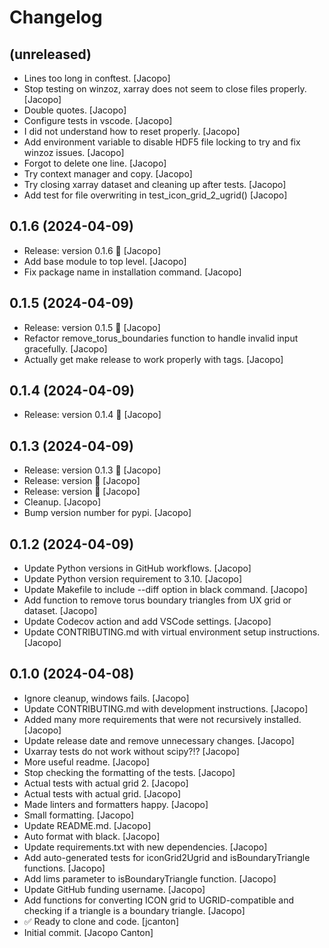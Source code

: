 Changelog
=========


(unreleased)
------------
- Lines too long in conftest. [Jacopo]
- Stop testing on winzoz, xarray does not seem to close files properly.
  [Jacopo]
- Double quotes. [Jacopo]
- Configure tests in vscode. [Jacopo]
- I did not understand how to reset properly. [Jacopo]
- Add environment variable to disable HDF5 file locking to try and fix
  winzoz issues. [Jacopo]
- Forgot to delete one line. [Jacopo]
- Try context manager and copy. [Jacopo]
- Try closing xarray dataset and cleaning up after tests. [Jacopo]
- Add test for file overwriting in test_icon_grid_2_ugrid() [Jacopo]


0.1.6 (2024-04-09)
------------------
- Release: version 0.1.6 🚀 [Jacopo]
- Add base module to top level. [Jacopo]
- Fix package name in installation command. [Jacopo]


0.1.5 (2024-04-09)
------------------
- Release: version 0.1.5 🚀 [Jacopo]
- Refactor remove_torus_boundaries function to handle invalid input
  gracefully. [Jacopo]
- Actually get make release to work properly with tags. [Jacopo]


0.1.4 (2024-04-09)
------------------
- Release: version 0.1.4 🚀 [Jacopo]


0.1.3 (2024-04-09)
------------------
- Release: version 0.1.3 🚀 [Jacopo]
- Release: version  🚀 [Jacopo]
- Release: version  🚀 [Jacopo]
- Cleanup. [Jacopo]
- Bump version number for pypi. [Jacopo]


0.1.2 (2024-04-09)
------------------
- Update Python versions in GitHub workflows. [Jacopo]
- Update Python version requirement to 3.10. [Jacopo]
- Update Makefile to include --diff option in black command. [Jacopo]
- Add function to remove torus boundary triangles from UX grid or
  dataset. [Jacopo]
- Update Codecov action and add VSCode settings. [Jacopo]
- Update CONTRIBUTING.md with virtual environment setup instructions.
  [Jacopo]


0.1.0 (2024-04-08)
------------------
- Ignore cleanup, windows fails. [Jacopo]
- Update CONTRIBUTING.md with development instructions. [Jacopo]
- Added many more requirements that were not recursively installed.
  [Jacopo]
- Update release date and remove unnecessary changes. [Jacopo]
- Uxarray tests do not work without scipy?!? [Jacopo]
- More useful readme. [Jacopo]
- Stop checking the formatting of the tests. [Jacopo]
- Actual tests with actual grid 2. [Jacopo]
- Actual tests with actual grid. [Jacopo]
- Made linters and formatters happy. [Jacopo]
- Small formatting. [Jacopo]
- Update README.md. [Jacopo]
- Auto format with black. [Jacopo]
- Update requirements.txt with new dependencies. [Jacopo]
- Add auto-generated tests for iconGrid2Ugrid and isBoundaryTriangle
  functions. [Jacopo]
- Add lims parameter to isBoundaryTriangle function. [Jacopo]
- Update GitHub funding username. [Jacopo]
- Add functions for converting ICON grid to UGRID-compatible and
  checking if a triangle is a boundary triangle. [Jacopo]
- ✅ Ready to clone and code. [jcanton]
- Initial commit. [Jacopo Canton]


